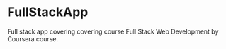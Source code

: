 # FullStackApp
Full stack app covering covering course Full Stack Web Development by Coursera course.
